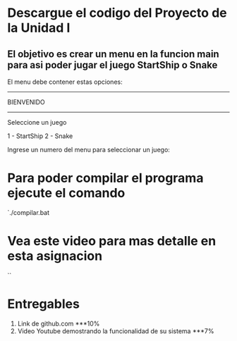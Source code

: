 # Descargue el codigo del Proyecto de la Unidad I

## El objetivo es crear un menu en la funcion main para asi poder jugar el juego StartShip o Snake

El menu debe contener estas opciones:

**********
BIENVENIDO
**********

Seleccione un juego

1 - StartShip
2 - Snake

Ingrese un numero del menu para seleccionar un juego:

# Para poder compilar el programa ejecute el comando

`./compilar.bat

# Vea este video para mas detalle en esta asignacion

``

# Entregables

1) Link de github.com ***10%
2) Video Youtube demostrando la funcionalidad de su sistema ***7%
